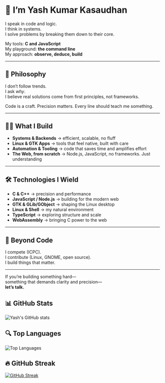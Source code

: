 # 👋 I’m Yash Kumar Kasaudhan  

I speak in code and logic.  
I think in systems.  
I solve problems by breaking them down to their core.  

My tools: **C and JavaScript**  
My playground: **the command line**  
My approach: **observe, deduce, build**  

---

## 📖 Philosophy  
I don’t follow trends.  
I ask *why*.  
I believe real solutions come from first principles, not frameworks.  

Code is a craft. Precision matters. Every line should teach me something.  

---

## 👨‍💻 What I Build  
- **Systems & Backends** → efficient, scalable, no fluff  
- **Linux & GTK Apps** → tools that feel native, built with care  
- **Automation & Tooling** → code that saves time and amplifies effort  
- **The Web, from scratch** → Node.js, JavaScript, no frameworks. Just understanding  

---

## 🛠️ Technologies I Wield  
- **C & C++** → precision and performance  
- **JavaScript / Node.js** → building for the modern web  
- **GTK & GLib/GObject** → shaping the Linux desktop  
- **Linux & Shell** → my natural environment  
- **TypeScript** → exploring structure and scale  
- **WebAssembly** → bringing C power to the web  

---

## 🚀 Beyond Code  
I compete (ICPC).  
I contribute (Linux, GNOME, open source).  
I build things that matter.  

---

If you’re building something hard—  
something that demands clarity and precision—  
**let’s talk.**

## 📊 GitHub Stats

![Yash's GitHub stats](https://github-readme-stats.vercel.app/api?username=vididvidid&show_icons=true&theme=radical)

## 🔍 Top Languages

![Top Languages](https://github-readme-stats.vercel.app/api/top-langs/?username=vididvidid&layout=compact&theme=radical)

## 🔥 GitHub Streak

[![GitHub Streak](https://streak-stats.demolab.com?user=vididvidid&theme=radical&hide_border=true)](https://git.io/streak-stats)

